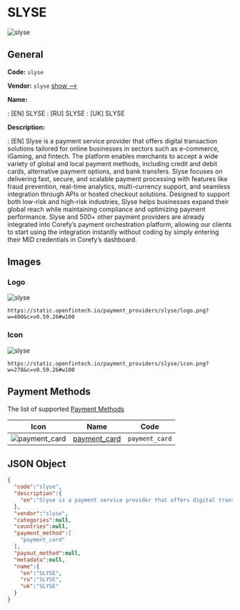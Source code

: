 
# SLYSE 
![slyse](https://static.openfintech.io/payment_providers/slyse/logo.png?w=400&c=v0.59.26#w100)  

## General 
 
**Code:** `slyse` 
 
**Vendor:** `slyse` [show -->](/vendors/slyse/) 
 
**Name:** 
 
:	[EN] SLYSE 
:	[RU] SLYSE 
:	[UK] SLYSE 
 
**Description:** 
 
: [EN] Slyse is a payment service provider that offers digital transaction solutions tailored for online businesses in sectors such as e-commerce, iGaming, and fintech. The platform enables merchants to accept a wide variety of global and local payment methods, including credit and debit cards, alternative payment options, and bank transfers. Slyse focuses on delivering fast, secure, and scalable payment processing with features like fraud prevention, real-time analytics, multi-currency support, and seamless integration through APIs or hosted checkout solutions. Designed to support both low-risk and high-risk industries, Slyse helps businesses expand their global reach while maintaining compliance and optimizing payment performance. Slyse and 500+ other payment providers are already integrated into Corefy’s payment orchestration platform, allowing our clients to start using the integration instantly without coding by simply entering their MID credentials in Corefy’s dashboard. 
 

## Images 

### Logo 
 
![slyse](https://static.openfintech.io/payment_providers/slyse/logo.png?w=400&c=v0.59.26#w100)  

```
https://static.openfintech.io/payment_providers/slyse/logo.png?w=400&c=v0.59.26#w100
```  

### Icon 
 
![slyse](https://static.openfintech.io/payment_providers/slyse/icon.png?w=278&c=v0.59.26#w100)  

```
https://static.openfintech.io/payment_providers/slyse/icon.png?w=278&c=v0.59.26#w100
```  

## Payment Methods 
 
The list of supported [Payment Methods](/payment-methods/) 

|Icon|Name|Code| 
|:---:|:---:|:---:| 
|![payment_card](https://static.openfintech.io/payment_methods/payment_card/icon.svg?w=278&c=v0.59.26#w100) |[payment_card](/payment-methods/payment_card/)|`payment_card`| 
 

## JSON Object 

```json
{
  "code":"slyse",
  "description":{
    "en":"Slyse is a payment service provider that offers digital transaction solutions tailored for online businesses in sectors such as e-commerce, iGaming, and fintech. The platform enables merchants to accept a wide variety of global and local payment methods, including credit and debit cards, alternative payment options, and bank transfers. Slyse focuses on delivering fast, secure, and scalable payment processing with features like fraud prevention, real-time analytics, multi-currency support, and seamless integration through APIs or hosted checkout solutions. Designed to support both low-risk and high-risk industries, Slyse helps businesses expand their global reach while maintaining compliance and optimizing payment performance. Slyse and 500+ other payment providers are already integrated into Corefy\u2019s payment orchestration platform, allowing our clients to start using the integration instantly without coding by simply entering their MID credentials in Corefy\u2019s dashboard."
  },
  "vendor":"slyse",
  "categories":null,
  "countries":null,
  "payment_method":[
    "payment_card"
  ],
  "payout_method":null,
  "metadata":null,
  "name":{
    "en":"SLYSE",
    "ru":"SLYSE",
    "uk":"SLYSE"
  }
}
```  

